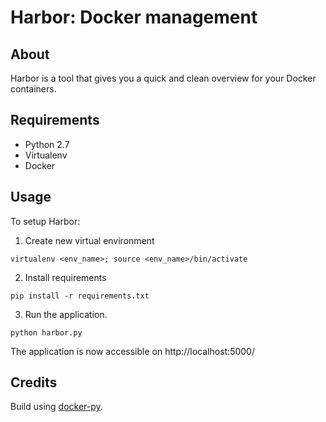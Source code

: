 # Harbor: Docker management

## About
Harbor is a tool that gives you a quick and clean overview for your Docker containers.

## Requirements
* Python 2.7
* Virtualenv
* Docker

## Usage
To setup Harbor:

1. Create new virtual environment 
```
virtualenv <env_name>; source <env_name>/bin/activate
```

2. Install requirements 
```
pip install -r requirements.txt
```
3. Run the application. 
```
python harbor.py
```

The application is now accessible on http://localhost:5000/

## Credits
Build using <a href="https://github.com/docker/docker-py">docker-py</a>.